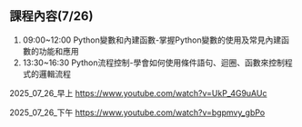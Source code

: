 ## 課程內容(7/26)
1. 09:00~12:00 Python變數和內建函數-掌握Python變數的使用及常見內建函數的功能和應用
2. 13:30~16:30  Python流程控制-學會如何使用條件語句、迴圈、函數來控制程式的邏輯流程

2025_07_26_早上
https://www.youtube.com/watch?v=UkP_4G9uAUc

2025_07_26_下午
https://www.youtube.com/watch?v=bgpmvy_gbPo